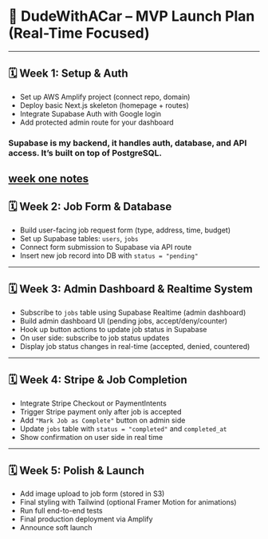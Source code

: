 # 🚗 DudeWithACar – MVP Launch Plan (Real-Time Focused)

---

## 🗓️ Week 1: Setup & Auth

- Set up AWS Amplify project (connect repo, domain)
- Deploy basic Next.js skeleton (homepage + routes)
- Integrate Supabase Auth with Google login
- Add protected admin route for your dashboard
### Supabase is my backend, it handles auth, database, and API access. It’s built on top of PostgreSQL.
[week one notes](./notes/week1-notes.md)
---

## 🗓️ Week 2: Job Form & Database

- Build user-facing job request form (type, address, time, budget)
- Set up Supabase tables: `users`, `jobs`
- Connect form submission to Supabase via API route
- Insert new job record into DB with `status = "pending"`

---

## 🗓️ Week 3: Admin Dashboard & Realtime System

- Subscribe to `jobs` table using Supabase Realtime (admin dashboard)
- Build admin dashboard UI (pending jobs, accept/deny/counter)
- Hook up button actions to update job status in Supabase
- On user side: subscribe to job status updates
- Display job status changes in real-time (accepted, denied, countered)

---

## 🗓️ Week 4: Stripe & Job Completion

- Integrate Stripe Checkout or PaymentIntents
- Trigger Stripe payment only after job is accepted
- Add `"Mark Job as Complete"` button on admin side
- Update `jobs` table with `status = "completed"` and `completed_at`
- Show confirmation on user side in real time

---

## 🗓️ Week 5: Polish & Launch

- Add image upload to job form (stored in S3)
- Final styling with Tailwind (optional Framer Motion for animations)
- Run full end-to-end tests
- Final production deployment via Amplify
- Announce soft launch
